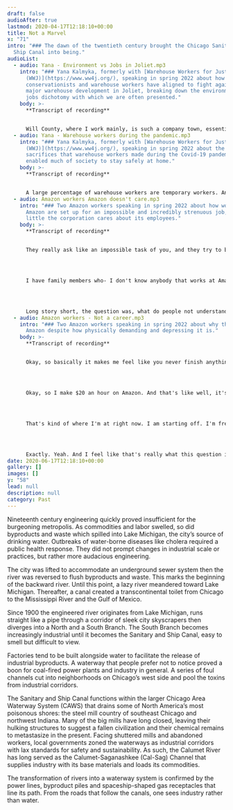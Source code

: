 ```yaml
---
draft: false
audioAfter: true
lastmod: 2020-04-17T12:18:10+00:00
title: Not a Marvel
x: "71"
intro: "### The dawn of the twentieth century brought the Chicago Sanitary and
  Ship Canal into being."
audioList:
  - audio: Yana - Environment vs Jobs in Joliet.mp3
    intro: "### Yana Kalmyka, formerly with [Warehouse Workers for Justice
      (WWJ)](https://www.ww4j.org/), speaking in spring 2022 about how farmers,
      conservationists and warehouse workers have aligned to fight against a
      major warehouse development in Joliet, breaking down the environment vs
      jobs dichotomy with which we are often presented."
    body: >-
      **Transcript of recording**


      Will County, where I work mainly, is such a company town, essentially, of warehousing. And we see a lot of the local electeds taking warehouse money from these big companies. And then it becoming really hard to stand in the way of new warehouse developments. We really came to this work because there was a proposed development of warehousing that would expand, I believe to six times the size of Midway Airport. And that is on top of a place that's already so inundated with warehousing, right? And a bunch of local farmers actually became really concerned about what this meant for farmland. And there is a prairie preserve in the area, too. So conservationists got concerned, were organizing against this new development and then kept running into this question of, well, how are you going to stand against this development if it's bringing jobs to the community, if it's bringing economic development, right? And eventually, after hearing that enough times, they found Warehouse Workers for Justice and said, well, what about the jobs? Right? What are the warehouse workers thinking about all of this? And we went to the warehouse workers and the real answer was, these jobs are not worth it. If we're talking about lifelong health and environmental degradation, it's not necessarily worth it. And also, if we're thinking about what kind of jobs they are, not that anything necessarily would be worth planetary destruction, but to say that pitching the jobs as benefits when folks are really risking their lives, losing their lives even before the pandemic, but especially exacerbated by the pandemic - it's wrong. And so warehouse workers really started working together with farmers to organize against this big development called North Point. And that's kind of how we came to the environmental work. And we really started interrogating what are the intersections of the labor and environmental issues
  - audio: Yana - Warehouse workers during the pandemic.mp3
    intro: "### Yana Kalmyka, formerly with [Warehouse Workers for Justice
      (WWJ)](https://www.ww4j.org/), speaking in spring 2022 about the
      sacrifices that warehouse workers made during the Covid-19 pandemic, which
      enabled much of society to stay safely at home."
    body: >-
      **Transcript of recording**


      A large percentage of warehouse workers are temporary workers. And so we know that across Illinois, 85% of temp workers are primarily Black and Latino. And we also did a survey in December of 2020 where we talked to our networks of workers to see who was represented and what their experiences were like in the workplace. And we found that of our folks, less than 10% of the workers in our network self-identified as white. And so it is a predominantly people of color and low wage industry, partially because of the temp component of all of this. But I also want to name, in terms of who are warehouse workers, just that warehouse workers are the reason that a lot of us were able to stay home and really be safe during the pandemic. The reason that we could get stuff delivered to the comfort of our homes, to our very front doors, was because warehouse workers never stopped going to work. And folks who had the luxury, like us right now, to sit on Zoom and have virtual meetings were able to then get stuff delivered to their homes that they needed and were allowed to stay safe because of the work of warehouse workers. And some other stats that I wanted to pull out from our report, which came out in January of 2021, it's called [The Covid Jungle](https://www.google.com/url?q=http://www.ww4j.org/uploads/7/0/0/6/70064813/wwj_food_workers_report-2-1.pdf&sa=D&source=docs&ust=1681671024074074&usg=AOvVaw2BfQEeJEZPGZMxn8ejaIEq), and it really focused on working conditions throughout the pandemic. But I wanted to pull out that almost all of our interviewed workers made less than $20 an hour, and 56% of them made less than $15 an hour. And at the same time, 83% of them had a caretaking responsibility. So either an elderly parent, a disabled family member, or a child. And 96% of them, at the time of interview, were not receiving any hazard pay, which is heightened pay for going to work in more dangerous working conditions. 83% of the workers that we talked to who got Covid during the pandemic did not receive any paid sick leave. And this is really important because folks, if they're not receiving paid sick leave and if they are making low wages and can't afford to skip a paycheck, right, a lot of the time folks might go to work because they feel like they have to, not report symptoms and not take care of their bodies, but then also get other coworkers sick as a result of that. And then 50% of the workers we talked to didn't have any health insurance, and 20% qualified for Medicaid, so 70% of them were not getting health insurance through their job at all. And so I just share all that to say that acknowledging how essential warehouse workers were during the Pandemic, they were also some of the most oppressed folks in the workforce at that time and were not adequately repaid for the sacrifices that they made going to work.
  - audio: Amazon workers Amazon doesn't care.mp3
    intro: "### Two Amazon workers speaking in spring 2022 about how workers at
      Amazon are set up for an impossible and incredibly strenuous job, and how
      little the corporation cares about its employees."
    body: >-
      **Transcript of recording**


      They really ask like an impossible task of you, and they try to brainwash you to think it's possible by having try-hard people promote all the items that they can stow in a day, which aren't really real, but yeah, it's just all around like a really stressful environment. And they don't give you enough time to recover and recoup between three hour shifts, they give you 30 minutes. And as Darra mentioned, it takes ten minutes to walk anywhere in Amazon from anywhere you are at, no matter where you are, it takes ten minutes to walk to where you need to be. So it's just hard to try and hustle when your legs are sore from standing for 6 hours straight. And then you're also tired because your arms and shoulders hurt from stowing things that are way above your head. 




      I have family members who- I don't know anybody that works at Amazon, honestly, beyond me and you, but I have family members who've made entire lives off working warehouses, warehouse, blue collar work, basically. Well, my one cousin was very vocal from the jump. She's worked at Ford since 2012. And she was like, that job hurts. My fingers hurt. My body hurts. Like, the job is hard. And I was just like, I just feel like maybe you're overdoing it. Literally. How old was I in 2012? My 14 year old brain, I was like, yeah, she doesn’t know what it’s like. So I haven't thought again about warehouse jobs until I walked into Amazon for my first day. And I was like, oh, okay, this is awful. This is what everybody's talking about. This is why people are so anti-Amazon. Because I didn’t understand why people were anti-Amazon exactly. I'm like, it's a corporation, so there's blood and there's death all around it. So I'm like, I don't know why this one is so specifically being attacked, but I think now it's because of how, since the corporation is - the needs are so high for that specific corporation, like anyone, but specifically Amazon, they whip you more, so you get more lashings if, you know, so it's more aggressive in that way, for sure. So I wasn't expecting it to be an impossible job. I was expecting there to be a way for you to get through the day with all you could do, like preparing in the morning and stretching all this. That the work could be doable, and it's not. Not in any reasonable sense of getting work done in a day’s span. No, you can't do it, but you have to try. So you do.




      Long story short, the question was, what do people not understand about working at Amazon? It's just really like you don't understand how little they care about their employees. I think you can talk about it all day long, but actually being an employee there and realizing they don't care that I get the correct pay, they don't care that I get all my time off, they don't care about any of that. They care that I send out 1200 items in a day. That's all they care about. It's sad. It's sad and it's really frustrating at the same time. And those are like really bad emotions to have towards the job that you're trying to do. And especially when you have all these requirements you want to meet, when you don't want to meet them because you don't like your employer. That's what I think.
  - audio: Amazon workers - Not a career.mp3
    intro: "### Two Amazon workers speaking in spring 2022 about why they work at
      Amazon despite how physically demanding and depressing it is."
    body: >-
      **Transcript of recording**


      Okay, so basically it makes me feel like you never finish anything because once you finish all of your work, they just bring you new work. So it's not like, oh, okay, so like, today, okay, once I finish this, then I'll be done with work for the day, and then I can move on to something else, like a normal job. When you have different kinds of projects, it's just like constant - they're bringing in boxes, they're bringing in boxes, they're bringing in boxes. There's never, like, a sense of accomplishment, I feel like. And that also makes it really hard to stay motivated because it's like, oh, once I finish these 97 items, they're in this big ass box. I'll be cool. No, they're going to bring you 97 more items each time. Like, there's nothing you can do to finish your work until you leave and clock out. That's fucking depressing. 




      Okay, so I make $20 an hour on Amazon. And that's like well, it's like about $4 more than I'd make as a gallery assistant, like, in the real world, which is like a job in the career path of what I actually studied to do with my life. So it's like when you compare the monetary, literally just the monetary, because Amazon is Amazon, you get your check, you can apply for benefits and stuff, but you have to commit so much more of your soul to get those things. And I'm like, girl, please. But if I were to work at a gallery and they would give me benefits and time off, and then they'd be like, less physically demanding work, and more satisfying for my soul to be there. So, like, the $4 cut wouldn't be that bad there bad or like, you think it would be that bad. It's like they do it like that so that you are forced to really be like, damn, it's still like $20. I'm still young, and $20 is a lot. Like, I'm not used. But it's like when you get there, you stand there for an hour and you're like, was that really worth $20? I immediately want to go home, and I don't care about the money anymore. I'll quit. When you got a car note and the rent and utilities to pay, it's a good wage. You have to do it. Yes. 




      That's kind of where I'm at right now. I am starting off. I'm fresh out of college, so I don't have any, like, saved money or assets. I have to start everything from scratch. So as I'm trying to build and save with that, I have to work some weekends at Amazon in addition to my full time job. I wouldn't work at Amazon if I didn't have to. I don't like working there, and I just want to stay and work a couple of days a month. It's not like that. It's literally I have to in order to live the lifestyle that I want to live. So it's okay for that. But if I had to work at Amazon four days as my full time career or anything like that, I don't think $16.50 would be sufficient. 




      Exactly. Yeah. And I feel like that's really what this question is about. It’s not for people, like, you and me, we just work there because what else is there? We're not trying to support kids and pay mortgages and shit. So it's really great for us in that regard because having actually actualized Amazon as a career for myself, it would be really tough. It's like, this is it for the next 30 years, is what I'm going to do. Like, watch my body fade away for fucking $20 an hour and nothing else. Like, as a full grown adult, all you have is, all you get is money. That's not enough. There's no satisfaction, like, psychologically, there's no benefits, there's no dental, there's no, like, everything you want to come out, like, you got to pay for it all. There’s no seeing your work do anything in the end. Yeah. You don't see somebody getting their package of socks and joy on their face when it happens or anything. There's no fulfillment after you stow that item. There's no fulfillment at the fulfillment center. Hashtag.
date: 2020-06-17T12:18:10+00:00
gallery: []
images: []
y: "58"
lead: null
description: null
category: Past
---
```

Nineteenth century engineering quickly proved insufficient for the burgeoning metropolis. As commodities and labor swelled, so did byproducts and waste which spilled into Lake Michigan, the city’s source of drinking water. Outbreaks of water-borne diseases like cholera required a public health response. They did not prompt changes in industrial scale or practices, but rather more audacious engineering.

The city was lifted to accommodate an underground sewer system then the river was reversed to flush byproducts and waste. This marks the beginning of the backward river. Until this point, a lazy river meandered toward Lake Michigan. Thereafter, a canal created a transcontinental toilet from Chicago to the Mississippi River and the Gulf of Mexico.

Since 1900 the engineered river originates from Lake Michigan, runs straight like a pipe through a corridor of sleek city skyscrapers then diverges into a North and a South Branch. The South Branch becomes increasingly industrial until it becomes the Sanitary and Ship Canal, easy to smell but difficult to view.

Factories tend to be built alongside water to facilitate the release of industrial byproducts. A waterway that people prefer not to notice proved a boon for coal-fired power plants and industry in general. A series of foul channels cut into neighborhoods on Chicago’s west side and pool the toxins from industrial corridors.

The Sanitary and Ship Canal functions within the larger Chicago Area Waterway System (CAWS) that drains some of North America’s most poisonous shores: the steel mill country of southeast Chicago and northwest Indiana. Many of the big mills have long closed, leaving their hulking structures to suggest a fallen civilization and their chemical remains to metastasize in the present. Facing shuttered mills and abandoned workers, local governments zoned the waterways as industrial corridors with lax standards for safety and sustainability. As such, the Calumet River has long served as the Calumet-Saganashkee (Cal-Sag) Channel that supplies industry with its base materials and loads its commodities.

The transformation of rivers into a waterway system is confirmed by the power lines, byproduct piles and spaceship-shaped gas receptacles that line its path. From the roads that follow the canals, one sees industry rather than water.